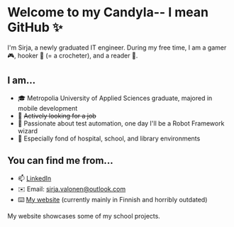 # Welcome to my Candyla-- I mean GitHub ✨

I'm Sirja, a newly graduated IT engineer. During my free time, I am a gamer :video_game:, hooker :yarn: (= a crocheter), and a reader 📖.

## I am...
- 🎓 Metropolia University of Applied Sciences graduate, majored in mobile development
- 🌱 ~~Actively looking for a job~~
- 🧡 Passionate about test automation, one day I'll be a Robot Framework wizard
- :tulip: Especially fond of hospital, school, and library environments

<!--
## Some school project repos
- 💊 [Meds Memory](https://github.com/Digitaalitontut/Meds-Memory) from 1st year
- 🍎 [Scraps](https://github.com/soulyvap/scraps) from 2nd year (still in progress)
-->
## You can find me from...
- 📫 [LinkedIn](https://www.linkedin.com/in/sirja-valonen-109944127/)
- ✉️ Email: sirja.valonen@outlook.com
- ⌨️ [My website](http://minaunderthesky.weebly.com/) (currently mainly in Finnish and horribly outdated)

My website showcases some of my school projects.


<!--
**sirjak/sirjak** is a ✨ _special_ ✨ repository because its `README.md` (this file) appears on your GitHub profile.

Here are some ideas to get you started:

- 🔭 I’m currently working on ...
- 🌱 I’m currently learning ...
- 👯 I’m looking to collaborate on ...
- 🤔 I’m looking for help with ...
- 💬 Ask me about ...
- 📫 How to reach me: ...
- 😄 Pronouns: ...
- ⚡ Fun fact: ...
-->

